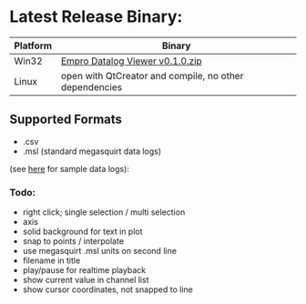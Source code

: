 # Latest Release Binary:

| Platform | Binary |
|---|---|
| Win32 | [Empro Datalog Viewer v0.1.0.zip](https://github.com/cyferc/Empro-Datalog-Viewer/tree/master/Release/Win32/EmproDatalogViewer_0.1.0.zip) |
| Linux | open with QtCreator and compile, no other dependencies |

## Supported Formats
- .csv
- .msl (standard megasquirt data logs)

(see [here](https://github.com/cyferc/Empro-Datalog-Viewer/tree/master/SampleDatalogs) for sample data logs):

### Todo:
- right click; single selection / multi selection
- axis
- solid background for text in plot
- snap to points / interpolate
- use megasquirt .msl units on second line
- filename in title
- play/pause for realtime playback
- show current value in channel list
- show cursor coordinates, not snapped to line
